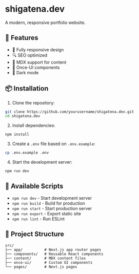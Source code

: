 # shigatena.dev

A modern, responsive portfolio website.

## 🚀 Features

- 📱 Fully responsive design
- 🔍 SEO optimized
- 📝 MDX support for content
- 🎨 Once-UI components
- 🌙 Dark mode

## 📦 Installation

1. Clone the repository:
```bash
git clone https://github.com/yourusername/shigatena.dev.git
cd shigatena.dev
```

2. Install dependencies:
```bash
npm install
```

3. Create a `.env` file based on `.env.example`:
```bash
cp .env.example .env
```

4. Start the development server:
```bash
npm run dev
```

## 🚀 Available Scripts

- `npm run dev` - Start development server
- `npm run build` - Build for production
- `npm run start` - Start production server
- `npm run export` - Export static site
- `npm run lint` - Run ESLint

## 📁 Project Structure

```
src/
├── app/          # Next.js app router pages
├── components/   # Reusable React components
├── content/      # MDX content files
├── once-ui/      # Custom UI components
└── pages/        # Next.js pages
```
